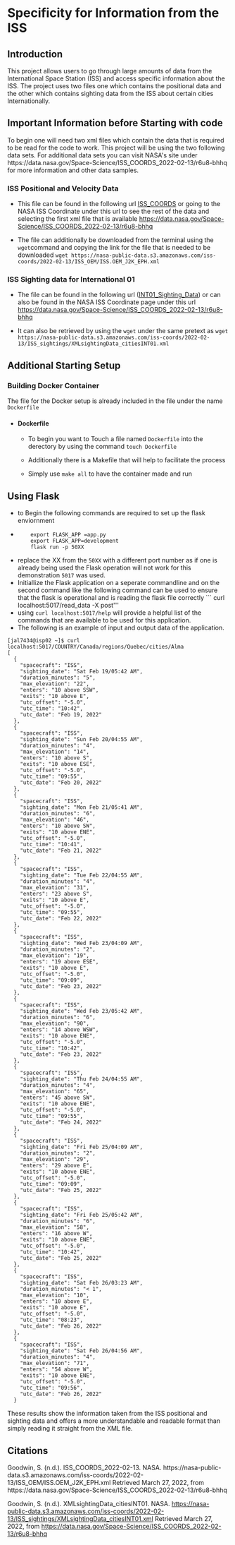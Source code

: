 <h1>Specificity for Information from the ISS</h1> 

<h2> Introduction </h2>
This project allows users to go through large amounts of data from the International Space Station (ISS) and access specific information about the ISS. 
The project uses two files one which contains the positional data and the other which contains sighting data from the ISS about certain cities Internationally.

<h2>  Important Information before Starting with code </h2>
To begin one will need two xml files which contain the data that is required to be read for the code to work.
This project will be using the two following data sets. For additional data sets you can visit NASA's site under https://data.nasa.gov/Space-Science/ISS_COORDS_2022-02-13/r6u8-bhhq for more information and other data samples.

<h3> ISS Positional and Velocity Data </h3>
  
  - This file can be found in the following url [ISS_COORDS](https://nasa-public-data.s3.amazonaws.com/iss-coords/2022-02-13/ISS_OEM/ISS.OEM_J2K_EPH.xml) or going to the NASA ISS Coordinate under this url to see the rest of the data and selecting the first xml file that is available https://data.nasa.gov/Space-Science/ISS_COORDS_2022-02-13/r6u8-bhhq
  
  - The file can additionally be downloaded from the terminal using the ```wget```command and copying the link for the file that is needed to be downloaded ``` wget https://nasa-public-data.s3.amazonaws.com/iss-coords/2022-02-13/ISS_OEM/ISS.OEM_J2K_EPH.xml ```
 <h3> ISS Sighting data for International 01 </h3>
 
  * The file can be found in the following url ([INT01_Sighting_Data](https://nasa-public-data.s3.amazonaws.com/iss-coords/2022-02-13/ISS_sightings/XMLsightingData_citiesINT01.xml)) or can also be found in the NASA ISS Coordinate page under this url https://data.nasa.gov/Space-Science/ISS_COORDS_2022-02-13/r6u8-bhhq
  - It can also be retrieved by using the ```wget``` under the same pretext as ```wget https://nasa-public-data.s3.amazonaws.com/iss-coords/2022-02-13/ISS_sightings/XMLsightingData_citiesINT01.xml ``` 

<h2> Additional Starting Setup </h2>

<h3> Building Docker Container </h3>

The file for the Docker setup is already included in the file under the name ```Dockerfile``` 
  - <h4> Dockerfile </h4>

    - To begin you want to Touch a file named ```Dockerfile``` into the derectory by using the command ```touch Dockerfile```
    
    - Additionally there is a Makefile that will help to facilitate the process
    - Simply use ```make all``` to have the container made and run 

<h2> Using Flask </h2>

  - to Begin the following commands are required to set up the flask enviornment
  - ``` 
        export FLASK_APP =app.py
        export FLASK_APP=development
        flask run -p 50XX
    ```
  - replace the XX from the ```50XX``` with a different port number as if one is already being used the Flask operation will not work for this demonstration ```5017``` was used.
  - Initiallize the Flask application on a seperate commandline and on the second command like the following command can be used to ensure that the flask is operational and is reading the flask file correctly ``` curl localhost:5017/read_data -X post'''
  - using ``` curl localhost:5017/help ``` will provide a helpful list of the commands that are available to be used for this application.
  - The following is an example of input and output data of the application.
``` 
[jal7434@isp02 ~]$ curl localhost:5017/COUNTRY/Canada/regions/Quebec/cities/Alma
[
  {
    "spacecraft": "ISS",
    "sighting_date": "Sat Feb 19/05:42 AM",
    "duration_minutes": "5",
    "max_elevation": "22",
    "enters": "10 above SSW",
    "exits": "10 above E",
    "utc_offset": "-5.0",
    "utc_time": "10:42",
    "utc_date": "Feb 19, 2022"
  },
  {
    "spacecraft": "ISS",
    "sighting_date": "Sun Feb 20/04:55 AM",
    "duration_minutes": "4",
    "max_elevation": "14",
    "enters": "10 above S",
    "exits": "10 above ESE",
    "utc_offset": "-5.0",
    "utc_time": "09:55",
    "utc_date": "Feb 20, 2022"
  },
  {
    "spacecraft": "ISS",
    "sighting_date": "Mon Feb 21/05:41 AM",
    "duration_minutes": "6",
    "max_elevation": "46",
    "enters": "10 above SW",
    "exits": "10 above ENE",
    "utc_offset": "-5.0",
    "utc_time": "10:41",
    "utc_date": "Feb 21, 2022"
  },
  {
    "spacecraft": "ISS",
    "sighting_date": "Tue Feb 22/04:55 AM",
    "duration_minutes": "4",
    "max_elevation": "31",
    "enters": "23 above S",
    "exits": "10 above E",
    "utc_offset": "-5.0",
    "utc_time": "09:55",
    "utc_date": "Feb 22, 2022"
  },
  {
    "spacecraft": "ISS",
    "sighting_date": "Wed Feb 23/04:09 AM",
    "duration_minutes": "2",
    "max_elevation": "19",
    "enters": "19 above ESE",
    "exits": "10 above E",
    "utc_offset": "-5.0",
    "utc_time": "09:09",
    "utc_date": "Feb 23, 2022"
  },
  {
    "spacecraft": "ISS",
    "sighting_date": "Wed Feb 23/05:42 AM",
    "duration_minutes": "6",
    "max_elevation": "90",
    "enters": "14 above WSW",
    "exits": "10 above ENE",
    "utc_offset": "-5.0",
    "utc_time": "10:42",
    "utc_date": "Feb 23, 2022"
  },
  {
    "spacecraft": "ISS",
    "sighting_date": "Thu Feb 24/04:55 AM",
    "duration_minutes": "4",
    "max_elevation": "65",
    "enters": "45 above SW",
    "exits": "10 above ENE",
    "utc_offset": "-5.0",
    "utc_time": "09:55",
    "utc_date": "Feb 24, 2022"
  },
  {
    "spacecraft": "ISS",
    "sighting_date": "Fri Feb 25/04:09 AM",
    "duration_minutes": "2",
    "max_elevation": "29",
    "enters": "29 above E",
    "exits": "10 above ENE",
    "utc_offset": "-5.0",
    "utc_time": "09:09",
    "utc_date": "Feb 25, 2022"
  },
  {
    "spacecraft": "ISS",
    "sighting_date": "Fri Feb 25/05:42 AM",
    "duration_minutes": "6",
    "max_elevation": "58",
    "enters": "16 above W",
    "exits": "10 above ENE",
    "utc_offset": "-5.0",
    "utc_time": "10:42",
    "utc_date": "Feb 25, 2022"
  },
  {
    "spacecraft": "ISS",
    "sighting_date": "Sat Feb 26/03:23 AM",
    "duration_minutes": "< 1",
    "max_elevation": "10",
    "enters": "10 above E",
    "exits": "10 above E",
    "utc_offset": "-5.0",
    "utc_time": "08:23",
    "utc_date": "Feb 26, 2022"
  },
  {
    "spacecraft": "ISS",
    "sighting_date": "Sat Feb 26/04:56 AM",
    "duration_minutes": "4",
    "max_elevation": "71",
    "enters": "54 above W",
    "exits": "10 above ENE",
    "utc_offset": "-5.0",
    "utc_time": "09:56",
    "utc_date": "Feb 26, 2022"
  }
```

These results show the information taken from the ISS positional and sighting data and offers a more understandable and readable format than simply reading it straight from the XML file.
<h2> Citations </h2>
Goodwin, S. (n.d.). ISS_COORDS_2022-02-13. NASA. https://nasa-public-data.s3.amazonaws.com/iss-coords/2022-02-13/ISS_OEM/ISS.OEM_J2K_EPH.xml Retrieved March 27, 2022, from https://data.nasa.gov/Space-Science/ISS_COORDS_2022-02-13/r6u8-bhhq

Goodwin, S. (n.d.). XMLsightingData_citiesINT01. NASA. https://nasa-public-data.s3.amazonaws.com/iss-coords/2022-02-13/ISS_sightings/XMLsightingData_citiesINT01.xml Retrieved March 27, 2022, from https://data.nasa.gov/Space-Science/ISS_COORDS_2022-02-13/r6u8-bhhq

  
